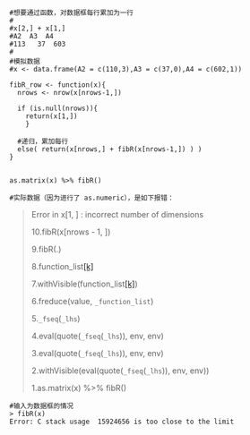 ```
#想要通过函数，对数据框每行累加为一行
#
#x[2,] + x[1,] 
#A2  A3  A4  
#113   37  603
#
#模拟数据
#x <- data.frame(A2 = c(110,3),A3 = c(37,0),A4 = c(602,1))

fibR_row <- function(x){
  nrows <- nrow(x[nrows-1,])  
    
  if (is.null(nrows)){
    return(x[1,])
    }
  
  #递归，累加每行
  else( return(x[nrows,] + fibR(x[nrows-1,]) ) )
}


as.matrix(x) %>% fibR()

#实际数据（因为进行了 as.numeric），是如下报错：
```


> Error in x[1, ] : incorrect number of dimensions 
>
> 10.fibR(x[nrows - 1, ]) 
>
> 9.fibR(.) 
>
> 8.function_list[[k]](value) 
>
> 7.withVisible(function_list[[k]](value)) 
>
> 6.freduce(value, `_function_list`) 
>
> 5.`_fseq`(`_lhs`) 
>
> 4.eval(quote(`_fseq`(`_lhs`)), env, env) 
> 
> 3.eval(quote(`_fseq`(`_lhs`)), env, env) 
> 
> 2.withVisible(eval(quote(`_fseq`(`_lhs`)), env, env)) 
> 
> 1.as.matrix(x) %>% fibR()

```
#输入为数据框的情况
> fibR(x)
Error: C stack usage  15924656 is too close to the limit
```

